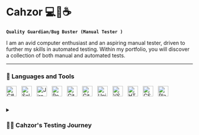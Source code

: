 # Cahzor 💻💖☕

**`Quality Guardian/Bug Buster (Manual Tester )`**

  

I am an avid computer enthusiast and an aspiring manual tester, driven to further my skills in automated testing.
Within my portfolio, you will discover a collection of both manual and automated tests.




<!--

**Cahzor/Cahzor** is a ✨ _special_ ✨ repository because its `README.md` (this file) appears on your GitHub profile.

-->
---

### 🧰 Languages and Tools

<img align="left" alt="C#" width="28px" style="padding-right:10px;" src="https://cdn.jsdelivr.net/gh/devicons/devicon/icons/csharp/csharp-original.svg" />          
<img align="left" alt="Selenium" width="28px" style="padding-right:10px;" src="https://cdn.jsdelivr.net/gh/devicons/devicon/icons/selenium/selenium-original.svg" />
<img align="left" alt="Jira" width="28px" style="padding-right:10px;" src="https://cdn.jsdelivr.net/gh/devicons/devicon/icons/jira/jira-original.svg" />
<img align="left" alt="Postman" width="28px" style="padding-right:10px;" src="https://t.ly/B5FF" />   
<img align="left" alt="Git" width="28px" style="padding-right:10px;" src="https://cdn.jsdelivr.net/gh/devicons/devicon/icons/git/git-original.svg" />
<img align="left" alt="GitHub" width="28px" style="padding-right:10px;" src="https://cdn.jsdelivr.net/gh/devicons/devicon/icons/github/github-original.svg" />
<img align="left" alt="Unity" width="28px" style="padding-right:10px;" src="https://cdn.jsdelivr.net/gh/devicons/devicon/icons/unity/unity-original.svg" />
<img align="left" alt="VS" width="28px" style="padding-right:10px;" src="https://cdn.jsdelivr.net/gh/devicons/devicon/icons/visualstudio/visualstudio-plain.svg" /> 
<img align="left" alt="HTML" width="28px" style="padding-right:10px;" src="https://cdn.jsdelivr.net/gh/devicons/devicon/icons/html5/html5-plain.svg" />
<img align="left" alt="CSS" width="28px" style="padding-right:10px;" src="https://cdn.jsdelivr.net/gh/devicons/devicon/icons/css3/css3-plain.svg" />
<img align="left" alt="PlasticSCM" width="28px" style="padding-right:10px;" src="https://avatars.githubusercontent.com/u/4990695?s=280&v=4" />    
<br />

#
<details>
 <summary><h3>👨‍💻 Cahzor's Testing Journey</h3></summary>
At the age of 8, I embarked on my first computer adventure, initially using it primarily for entertainment. Over time, I became the neighborhood's go-to "tech guy," helping acquaintances troubleshoot their computer issues. From an early age, I found myself paying attention to the intuitiveness of websites and questioning why certain user-friendly features were missing. Fueled by my passion for technology, I made the decision to switch careers and pursue a path in software testing.

Currently, I am collaborating with friends on a non-commercial Unity game project, where I utilize C#. I believe that this experience will serve as a valuable foundation for my future endeavors in automated testing, which I consider to be a crucial milestone in my professional development
